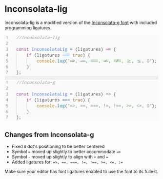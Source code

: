 # Inconsolata-lig
Inconsolata-lig is a modified version of the [Inconsolata-g font](https://leonardo-m.livejournal.com/77079.html) with included programming ligatures.

<img src="./showcase.png">

## Changes from Inconsolata-g
- Fixed `0` dot's positioning to be better centered
- Symbol `=` moved up slightly to better accommodate `=>`
- Symbol `-` moved up slightly to align with `+` and `=`
- Added ligatures for: `=>, ==, ===, !=, !==, >=, <=, :=`

Make sure your editor has font ligatures enabled to use the font to its fullest.
